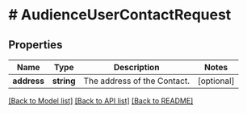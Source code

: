 # # AudienceUserContactRequest

## Properties

Name | Type | Description | Notes
------------ | ------------- | ------------- | -------------
**address** | **string** | The address of the Contact. | [optional]

[[Back to Model list]](../../README.md#models) [[Back to API list]](../../README.md#endpoints) [[Back to README]](../../README.md)
